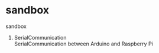 # sandbox
sandbox

1. SerialCommunication  
    SerialCommunication between Arduino and Raspberry Pi

